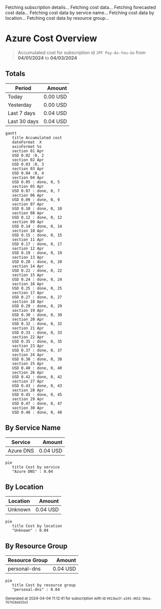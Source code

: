 Fetching subscription details...
Fetching cost data...
Fetching forecasted cost data...
Fetching cost data by service name...
Fetching cost data by location...
Fetching cost data by resource group...
# Azure Cost Overview

> Accumulated cost for subscription id `JPF Pay-As-You-Go` from **04/01/2024** to **04/03/2024**

## Totals

|Period|Amount|
|---|---:|
|Today|0.00 USD|
|Yesterday|0.00 USD|
|Last 7 days|0.04 USD|
|Last 30 days|0.04 USD|

```mermaid
gantt
   title Accumulated cost
   dateFormat  X
   axisFormat %s
   section 01 Apr
   USD 0.02 :0, 2
   section 02 Apr
   USD 0.03 :0, 3
   section 03 Apr
   USD 0.04 :0, 4
   section 04 Apr
   USD 0.05 : done, 0, 5
   section 05 Apr
   USD 0.07 : done, 0, 7
   section 06 Apr
   USD 0.09 : done, 0, 9
   section 07 Apr
   USD 0.10 : done, 0, 10
   section 08 Apr
   USD 0.12 : done, 0, 12
   section 09 Apr
   USD 0.14 : done, 0, 14
   section 10 Apr
   USD 0.15 : done, 0, 15
   section 11 Apr
   USD 0.17 : done, 0, 17
   section 12 Apr
   USD 0.19 : done, 0, 19
   section 13 Apr
   USD 0.20 : done, 0, 20
   section 14 Apr
   USD 0.22 : done, 0, 22
   section 15 Apr
   USD 0.24 : done, 0, 24
   section 16 Apr
   USD 0.25 : done, 0, 25
   section 17 Apr
   USD 0.27 : done, 0, 27
   section 18 Apr
   USD 0.29 : done, 0, 29
   section 19 Apr
   USD 0.30 : done, 0, 30
   section 20 Apr
   USD 0.32 : done, 0, 32
   section 21 Apr
   USD 0.33 : done, 0, 33
   section 22 Apr
   USD 0.35 : done, 0, 35
   section 23 Apr
   USD 0.37 : done, 0, 37
   section 24 Apr
   USD 0.38 : done, 0, 38
   section 25 Apr
   USD 0.40 : done, 0, 40
   section 26 Apr
   USD 0.42 : done, 0, 42
   section 27 Apr
   USD 0.43 : done, 0, 43
   section 28 Apr
   USD 0.45 : done, 0, 45
   section 29 Apr
   USD 0.47 : done, 0, 47
   section 30 Apr
   USD 0.48 : done, 0, 48
```

## By Service Name

|Service|Amount|
|---|---:|
|Azure DNS|0.04 USD|

```mermaid
pie
   title Cost by service
   "Azure DNS" : 0.04
```

## By Location

|Location|Amount|
|---|---:|
|Unknown|0.04 USD|

```mermaid
pie
   title Cost by location
   "Unknown" : 0.04
```

## By Resource Group

|Resource Group|Amount|
|---|---:|
|personal-dns|0.04 USD|

```mermaid
pie
   title Cost by resource group
   "personal-dns" : 0.04
```

<sup>Generated at 2024-04-04 11:12:41 for subscription with id `4913be3f-a345-4652-9bba-767418dd25e3`</sup>
